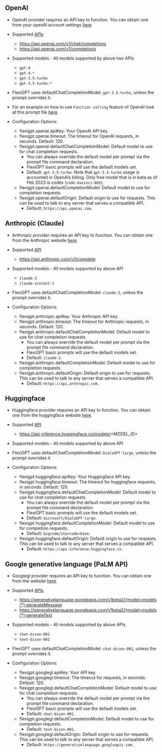 ## OpenAI

- OpenAI provider requires an API key to function. You can obtain one from your openAI account settings [here](https://beta.openai.com/account/api-keys).

- Supported [APIs](https://platform.openai.com/docs/api-reference)

  - https://api.openai.com/v1/chat/completions
  - https://api.openai.com/v1/completions

- Supported models - All models supported by above two APIs

  - `gpt-4`
  - `gpt-4-*`
  - `gpt-3.5-turbo`
  - `gpt-3.5-turbo-*`

- FlexiGPT uses defaultChatCompletionModel: `gpt-3.5-turbo`, unless the prompt overrides it.

- For an example on how to use `Function calling` feature of OpenAI look at this prompt file [here](https://github.com/ppipada/vscode-flexigpt/blob/main/media/prompts/gobasic.js).

- Configuration Options:

  - flexigpt.openai.apiKey: Your OpenAI API key.
  - flexigpt.openai.timeout: The timeout for OpenAI requests, in seconds. Default: 120.
  - flexigpt.openai.defaultChatCompletionModel: Default model to use for chat completion requests.
    - You can always override the default model per prompt via the prompt file command declaration.
    - FlexiGPT basic prompts will use the default models set.
    - Default: `gpt-3.5-turbo`. Note that `gpt-3.5-turbo` usage is accounted in OpenAIs billing. Only free model that is in beta as of Feb 2023 is codex (`code-davinci-002`).
  - flexigpt.openai.defaultCompletionModel: Default model to use for completion requests.
  - flexigpt.openai.defaultOrigin: Default origin to use for requests. This can be used to talk to any server that serves a compatible API.
    - Default: `https://api.openai.com`.

## Anthropic (Claude)

- Anthropic provider requires an API key to function. You can obtain one from the Anthropic website [here](https://docs.anthropic.com/claude/docs/getting-access-to-claude).

- Supported [API](https://docs.anthropic.com/claude/reference/getting-started-with-the-api)

  - https://api.anthropic.com/v1/complete

- Supported models - All models supported by above API

  - `claude-2`
  - `claude-instant-1`

- FlexiGPT uses defaultChatCompletionModel: `claude-2`, unless the prompt overrides it.

- Configuration Options:

  - flexigpt.anthropic.apiKey: Your Anthropic API key.
  - flexigpt.anthropic.timeout: The timeout for Anthropic requests, in seconds. Default: 120.
  - flexigpt.anthropic.defaultChatCompletionModel: Default model to use for chat completion requests.
    - You can always override the default model per prompt via the prompt file command declaration.
    - FlexiGPT basic prompts will use the default models set.
    - Default: `claude-2`.
  - flexigpt.anthropic.defaultCompletionModel: Default model to use for completion requests.
  - flexigpt.anthropic.defaultOrigin: Default origin to use for requests. This can be used to talk to any server that serves a compatible API.
    - Default: `https://api.anthropic.com`.

## Huggingface

- Huggingface provider requires an API key to function. You can obtain one from the huggingface website [here](https://huggingface.co/settings/tokens).

- Supported [API](https://huggingface.co/docs/api-inference/quicktour)

  - https://api-inference.huggingface.co/models/<MODEL_ID>

- Supported models - All models supported by above API

- FlexiGPT uses defaultChatCompletionModel: `DialoGPT-large`, unless the prompt overrides it.

- Configuration Options:

  - flexigpt.huggingface.apiKey: Your Huggingface API key.
  - flexigpt.huggingface.timeout: The timeout for huggingface requests, in seconds. Default: 120.
  - flexigpt.huggingface.defaultChatCompletionModel: Default model to use for chat completion requests.
    - You can always override the default model per prompt via the prompt file command declaration.
    - FlexiGPT basic prompts will use the default models set.
    - Default: `microsoft/DialoGPT-large`.
  - flexigpt.huggingface.defaultCompletionModel: Default model to use for completion requests.
    - Default: `bigcode/starcoderbase`.
  - flexigpt.huggingface.defaultOrigin: Default origin to use for requests. This can be used to talk to any server that serves a compatible API.
    - Default: `https://api-inference.huggingface.co`.

## Google generative language (PaLM API)

- Googlegl provider requires an API key to function. You can obtain one from the website [here](https://developers.generativeai.google/tutorials/setup).

- Supported [APIs](https://developers.generativeai.google/api/rest/generativelanguage)

  - https://generativelanguage.googleapis.com/v1beta2/{model=models/*}:generateMessage
  - https://generativelanguage.googleapis.com/v1beta2/{model=models/*}:generateText

- Supported models - All models supported by above APIs

  - `chat-bison-001`
  - `text-bison-001`

- FlexiGPT uses defaultChatCompletionModel: `chat-bison-001`, unless the prompt overrides it.

- Configuration Options:

  - flexigpt.googlegl.apiKey: Your API key.
  - flexigpt.googlegl.timeout: The timeout for requests, in seconds. Default: 120.
  - flexigpt.googlegl.defaultChatCompletionModel: Default model to use for chat completion requests.
    - You can always override the default model per prompt via the prompt file command declaration.
    - FlexiGPT basic prompts will use the default models set.
    - Default: `chat-bison-001`.
  - flexigpt.googlegl.defaultCompletionModel: Default model to use for completion requests.
    - Default: `text-bison-001`.
  - flexigpt.googlegl.defaultOrigin: Default origin to use for requests. This can be used to talk to any server that serves a compatible API.
    - Default: `https://generativelanguage.googleapis.com`.
